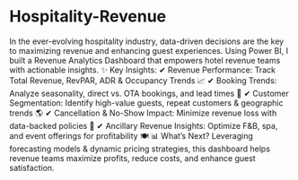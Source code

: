 # Hospitality-Revenue

In the ever-evolving hospitality industry, data-driven decisions are the key to maximizing revenue and enhancing guest experiences. Using Power BI, I built a Revenue Analytics Dashboard that empowers hotel revenue teams with actionable insights.
✨ Key Insights:
✔ Revenue Performance: Track Total Revenue, RevPAR, ADR & Occupancy Trends 📈
✔ Booking Trends: Analyze seasonality, direct vs. OTA bookings, and lead times 🏨
✔ Customer Segmentation: Identify high-value guests, repeat customers & geographic trends 🌎
✔ Cancellation & No-Show Impact: Minimize revenue loss with data-backed policies 🚫
✔ Ancillary Revenue Insights: Optimize F&B, spa, and event offerings for profitability 🍽️
📊 What’s Next?
Leveraging forecasting models & dynamic pricing strategies, this dashboard helps revenue teams maximize profits, reduce costs, and enhance guest satisfaction.
